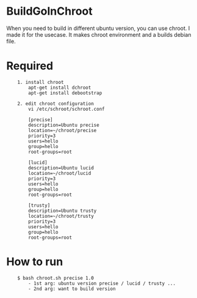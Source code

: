 # BuildGoInChroot

When you need to build in different ubuntu version, you can use chroot. I made it for the usecase.
It makes chroot environment and a builds debian file.

# Required
```
	1. install chroot
		apt-get install dchroot
		apt-get install debootstrap
		
	2. edit chroot configuration
		vi /etc/schroot/schroot.conf
		
		[precise]
		description=Ubuntu precise
		location=~/chroot/precise
		priority=3
		users=hello
		group=hello
		root-groups=root
		
		[lucid]
		description=Ubuntu lucid
		location=~/chroot/lucid
		priority=3
		users=hello
		group=hello
		root-groups=root
		
		[trusty]
		description=Ubuntu trusty
		location=~/chroot/trusty
		priority=3
		users=hello
		group=hello
		root-groups=root
```

# How to run
```
	$ bash chroot.sh precise 1.0
		- 1st arg: ubuntu version precise / lucid / trusty ...
		- 2nd arg: want to build version
```



